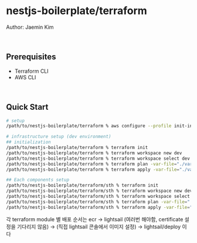 # nestjs-boilerplate/terraform

Author: Jaemin Kim

<br/>

## Prerequisites

- Terraform CLI
- AWS CLI

<br/>

## Quick Start

```bash
# setup
/path/to/nestjs-boilerplate/terraform % aws configure --profile init-infra

# infrastructure setup (dev environment)
## initialization
/path/to/nestjs-boilerplate/terraform % terraform init
/path/to/nestjs-boilerplate/terraform % terraform workspace new dev
/path/to/nestjs-boilerplate/terraform % terraform workspace select dev
/path/to/nestjs-boilerplate/terraform % terraform plan -var-file="./vars/dev.tfvars"
/path/to/nestjs-boilerplate/terraform % terraform apply -var-file="./vars/dev.tfvars"

## Each components setup
/path/to/nestjs-boilerplate/terraform/sth % terraform init
/path/to/nestjs-boilerplate/terraform/sth % terraform workspace new dev
/path/to/nestjs-boilerplate/terraform/sth % terraform workspace select dev
/path/to/nestjs-boilerplate/terraform/sth % terraform plan -var-file="../vars/dev.tfvars"
/path/to/nestjs-boilerplate/terraform/sth % terraform apply -var-file="../vars/dev.tfvars"

```

각 terraform module 별 배포 순서는 ecr -> lightsail (여러번 해야함, certificate 설정을 기다리지 않음) -> (직접 lightsail 콘솔에서 이미지 설정) -> lightsail/deploy 이다
